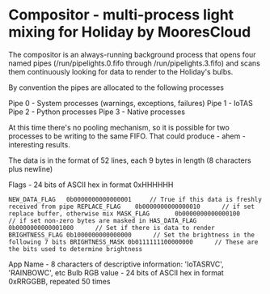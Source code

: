 Compositor - multi-process light mixing for Holiday by MooresCloud
==================================================================

The compositor is an always-running background process that opens four named pipes
(/run/pipelights.0.fifo through /run/pipelights.3.fifo) and scans them continuously
looking for data to render to the Holiday's bulbs.

By convention the pipes are allocated to the following processes

Pipe 0 - System processes (warnings, exceptions, failures)
Pipe 1 - IoTAS
Pipe 2 - Python processes
Pipe 3 - Native processes

At this time there's no pooling mechanism, so it is possible for two processes to be writing to the same FIFO.
That could produce - ahem - interesting results.

The data is in the format of 52 lines, each 9 bytes in length (8 characters plus newline)

Flags - 24 bits of ASCII hex in format 0xHHHHHH

`NEW_DATA_FLAG   0b0000000000000001		// True if this data is freshly received from pipe
REPLACE_FLAG	0b0000000000000010		// if set replace buffer, otherwise mix
MASK_FLAG		0b0000000000000100		// if set non-zero bytes are masked in
HAS_DATA_FLAG	0b0000000000001000		// Set if there is data to render
BRIGHTNESS_FLAG 0b1000000000000000		// Set the brightness in the following 7 bits
BRIGHTNESS_MASK 0b0111111100000000		// These are the bits used to determine brightness`

App Name  - 8 characters of descriptive information: 'IoTASRVC', 'RAINBOWC', etc
Bulb RGB value - 24 bits of ASCII hex in format 0xRRGGBB, repeated 50 times

